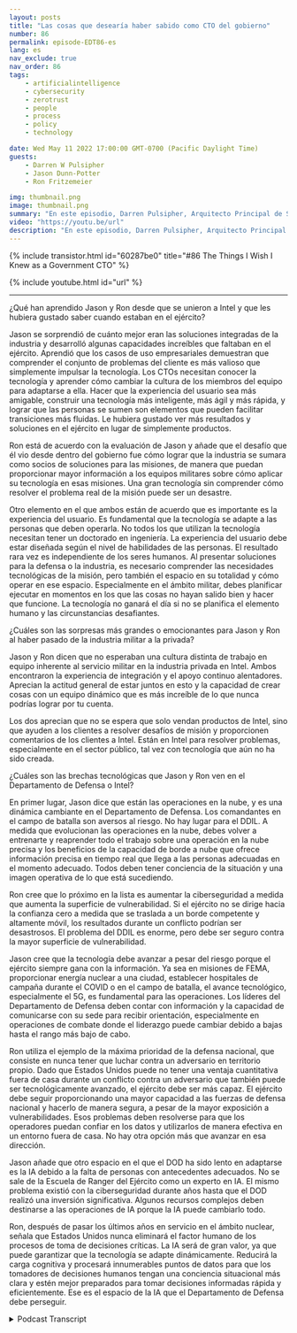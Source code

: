 ```yaml
---
layout: posts
title: "Las cosas que desearía haber sabido como CTO del gobierno"
number: 86
permalink: episode-EDT86-es
lang: es
nav_exclude: true
nav_order: 86
tags:
    - artificialintelligence
    - cybersecurity
    - zerotrust
    - people
    - process
    - policy
    - technology

date: Wed May 11 2022 17:00:00 GMT-0700 (Pacific Daylight Time)
guests:
    - Darren W Pulsipher
    - Jason Dunn-Potter
    - Ron Fritzemeier

img: thumbnail.png
image: thumbnail.png
summary: "En este episodio, Darren Pulsipher, Arquitecto Principal de Soluciones, Sector Público, Intel, da la bienvenida a los invitados especiales Jason Dunn-Potter, Jefe de Oficial Técnico Retirado, Ejército de los Estados Unidos, y Ron Fritzemeier, Contraalmirante Retirado, Marina de los Estados Unidos. Ambos llevan cinco meses en sus nuevos puestos como Arquitectos de Soluciones y Especialistas en Misiones en el Equipo del Departamento de Defensa de Intel."
video: "https://youtu.be/url"
description: "En este episodio, Darren Pulsipher, Arquitecto Principal de Soluciones, Sector Público, Intel, da la bienvenida a los invitados especiales Jason Dunn-Potter, Jefe de Oficial Técnico Retirado, Ejército de los Estados Unidos, y Ron Fritzemeier, Contraalmirante Retirado, Marina de los Estados Unidos. Ambos llevan cinco meses en sus nuevos puestos como Arquitectos de Soluciones y Especialistas en Misiones en el Equipo del Departamento de Defensa de Intel."
---
```


<div>
{% include transistor.html id="60287be0" title="#86 The Things I Wish I Knew as a Government CTO" %}

{% include youtube.html id="url" %}
</div>

---

¿Qué han aprendido Jason y Ron desde que se unieron a Intel y que les hubiera gustado saber cuando estaban en el ejército?

Jason se sorprendió de cuánto mejor eran las soluciones integradas de la industria y desarrolló algunas capacidades increíbles que faltaban en el ejército. Aprendió que los casos de uso empresariales demuestran que comprender el conjunto de problemas del cliente es más valioso que simplemente impulsar la tecnología. Los CTOs necesitan conocer la tecnología y aprender cómo cambiar la cultura de los miembros del equipo para adaptarse a ella. Hacer que la experiencia del usuario sea más amigable, construir una tecnología más inteligente, más ágil y más rápida, y lograr que las personas se sumen son elementos que pueden facilitar transiciones más fluidas. Le hubiera gustado ver más resultados y soluciones en el ejército en lugar de simplemente productos.

Ron está de acuerdo con la evaluación de Jason y añade que el desafío que él vio desde dentro del gobierno fue cómo lograr que la industria se sumara como socios de soluciones para las misiones, de manera que puedan proporcionar mayor información a los equipos militares sobre cómo aplicar su tecnología en esas misiones. Una gran tecnología sin comprender cómo resolver el problema real de la misión puede ser un desastre.

Otro elemento en el que ambos están de acuerdo que es importante es la experiencia del usuario. Es fundamental que la tecnología se adapte a las personas que deben operarla. No todos los que utilizan la tecnología necesitan tener un doctorado en ingeniería. La experiencia del usuario debe estar diseñada según el nivel de habilidades de las personas. El resultado rara vez es independiente de los seres humanos. Al presentar soluciones para la defensa o la industria, es necesario comprender las necesidades tecnológicas de la misión, pero también el espacio en su totalidad y cómo operar en ese espacio. Especialmente en el ámbito militar, debes planificar ejecutar en momentos en los que las cosas no hayan salido bien y hacer que funcione. La tecnología no ganará el día si no se planifica el elemento humano y las circunstancias desafiantes.

¿Cuáles son las sorpresas más grandes o emocionantes para Jason y Ron al haber pasado de la industria militar a la privada?

Jason y Ron dicen que no esperaban una cultura distinta de trabajo en equipo inherente al servicio militar en la industria privada en Intel. Ambos encontraron la experiencia de integración y el apoyo continuo alentadores. Aprecian la actitud general de estar juntos en esto y la capacidad de crear cosas con un equipo dinámico que es más increíble de lo que nunca podrías lograr por tu cuenta.

Los dos aprecian que no se espera que solo vendan productos de Intel, sino que ayuden a los clientes a resolver desafíos de misión y proporcionen comentarios de los clientes a Intel. Están en Intel para resolver problemas, especialmente en el sector público, tal vez con tecnología que aún no ha sido creada.

¿Cuáles son las brechas tecnológicas que Jason y Ron ven en el Departamento de Defensa o Intel?

En primer lugar, Jason dice que están las operaciones en la nube, y es una dinámica cambiante en el Departamento de Defensa. Los comandantes en el campo de batalla son aversos al riesgo. No hay lugar para el DDIL. A medida que evolucionan las operaciones en la nube, debes volver a entrenarte y reaprender todo el trabajo sobre una operación en la nube precisa y los beneficios de la capacidad de borde a nube que ofrece información precisa en tiempo real que llega a las personas adecuadas en el momento adecuado. Todos deben tener conciencia de la situación y una imagen operativa de lo que está sucediendo.

Ron cree que lo próximo en la lista es aumentar la ciberseguridad a medida que aumenta la superficie de vulnerabilidad. Si el ejército no se dirige hacia la confianza cero a medida que se traslada a un borde competente y altamente móvil, los resultados durante un conflicto podrían ser desastrosos. El problema del DDIL es enorme, pero debe ser seguro contra la mayor superficie de vulnerabilidad.

Jason cree que la tecnología debe avanzar a pesar del riesgo porque el ejército siempre gana con la información. Ya sea en misiones de FEMA, proporcionar energía nuclear a una ciudad, establecer hospitales de campaña durante el COVID o en el campo de batalla, el avance tecnológico, especialmente el 5G, es fundamental para las operaciones. Los líderes del Departamento de Defensa deben contar con información y la capacidad de comunicarse con su sede para recibir orientación, especialmente en operaciones de combate donde el liderazgo puede cambiar debido a bajas hasta el rango más bajo de cabo.

Ron utiliza el ejemplo de la máxima prioridad de la defensa nacional, que consiste en nunca tener que luchar contra un adversario en territorio propio. Dado que Estados Unidos puede no tener una ventaja cuantitativa fuera de casa durante un conflicto contra un adversario que también puede ser tecnológicamente avanzado, el ejército debe ser más capaz. El ejército debe seguir proporcionando una mayor capacidad a las fuerzas de defensa nacional y hacerlo de manera segura, a pesar de la mayor exposición a vulnerabilidades. Esos problemas deben resolverse para que los operadores puedan confiar en los datos y utilizarlos de manera efectiva en un entorno fuera de casa. No hay otra opción más que avanzar en esa dirección.

Jason añade que otro espacio en el que el DOD ha sido lento en adaptarse es la IA debido a la falta de personas con antecedentes adecuados. No se sale de la Escuela de Ranger del Ejército como un experto en IA. El mismo problema existió con la ciberseguridad durante años hasta que el DOD realizó una inversión significativa. Algunos recursos complejos deben destinarse a las operaciones de IA porque la IA puede cambiarlo todo.

Ron, después de pasar los últimos años en servicio en el ámbito nuclear, señala que Estados Unidos nunca eliminará el factor humano de los procesos de toma de decisiones críticas. La IA será de gran valor, ya que puede garantizar que la tecnología se adapte dinámicamente. Reducirá la carga cognitiva y procesará innumerables puntos de datos para que los tomadores de decisiones humanos tengan una conciencia situacional más clara y estén mejor preparados para tomar decisiones informadas rápida y eficientemente. Ese es el espacio de la IA que el Departamento de Defensa debe perseguir.



<details>
<summary> Podcast Transcript </summary>

<p></p>

</details>
